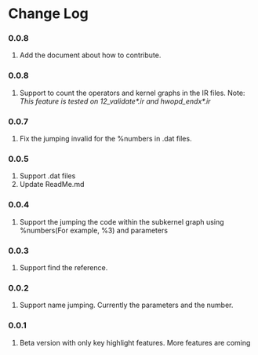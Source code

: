 # Change Log

### 0.0.8

1. Add the document about how to contribute.

### 0.0.8

1. Support to count the operators and kernel graphs in the IR files. Note: *This feature is tested on 12_validate\*.ir and hwopd_endx\*.ir*

### 0.0.7

1. Fix the jumping invalid for the %numbers in .dat files.

### 0.0.5

1. Support .dat files
2. Update ReadMe.md

### 0.0.4

1. Support the jumping the code within the subkernel graph using %numbers(For example, %3) and parameters

### 0.0.3

1. Support find the reference.

### 0.0.2

1. Support name jumping. Currently the parameters and the number.

### 0.0.1

1. Beta version with only key highlight features. More features are coming
